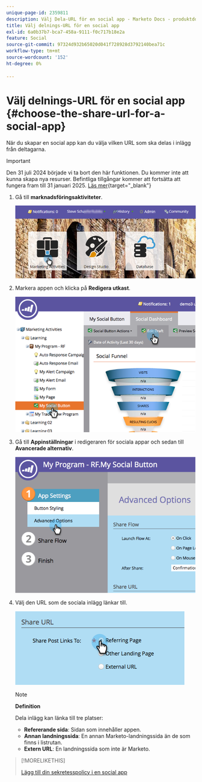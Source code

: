 ```yaml
---
unique-page-id: 2359811
description: Välj Dela-URL för en social app - Marketo Docs - produktdokumentation
title: Välj delnings-URL för en social app
exl-id: 6a0b37b7-bca7-458a-9111-f0c717b18e2a
feature: Social
source-git-commit: 97324d932b65020d041f728928d3792140bea71c
workflow-type: tm+mt
source-wordcount: '152'
ht-degree: 0%

---
```


# Välj delnings-URL för en social app {#choose-the-share-url-for-a-social-app}

När du skapar en social app kan du välja vilken URL som ska delas i inlägg från deltagarna.

>[!IMPORTANT]
>
>Den 31 juli 2024 började vi ta bort den här funktionen. Du kommer inte att kunna skapa nya resurser. Befintliga tillgångar kommer att fortsätta att fungera fram till 31 januari 2025. [Läs mer](https://nation.marketo.com/t5/employee-blogs/marketo-engage-social-features-deprecation/ba-p/351977){target="_blank"}

1. Gå till **marknadsföringsaktiviteter**.

   ![](assets/login-marketing-activities-1.png)

1. Markera appen och klicka på **Redigera utkast**.

   ![](assets/image2015-4-21-11-3a12-3a12.png)

1. Gå till **Appinställningar** i redigeraren för sociala appar och sedan till **Avancerade alternativ**.

   ![](assets/image2015-4-21-11-3a14-3a46.png)

1. Välj den URL som de sociala inlägg länkar till.

   ![](assets/image2015-4-21-11-3a15-3a26.png)

   >[!NOTE]
   >
   >**Definition**
   >
   >Dela inlägg kan länka till tre platser:
   >
   >* **Refererande sida**: Sidan som innehåller appen.
   >* **Annan landningssida**: En annan Marketo-landningssida än de som finns i listrutan.
   >* **Extern URL**: En landningssida som inte är Marketo.

>[!MORELIKETHIS]
>
>[Lägg till din sekretesspolicy i en social app](/help/marketo/product-docs/demand-generation/social/social-functions/add-your-privacy-policy-to-a-social-app.md)
